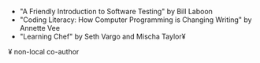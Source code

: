 * "A Friendly Introduction to Software Testing" by Bill Laboon
* "Coding Literacy: How Computer Programming is Changing Writing" by Annette Vee
* "Learning Chef" by Seth Vargo and Mischa Taylor¥






¥ non-local co-author
